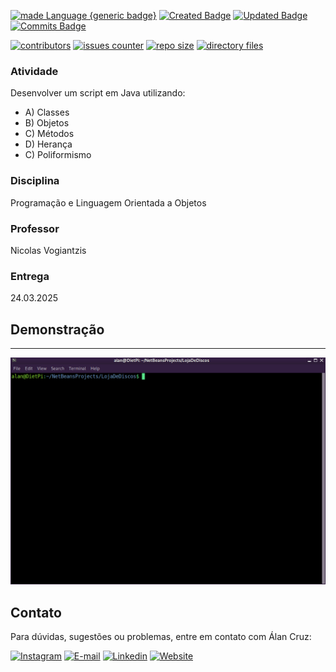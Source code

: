[![made Language {generic badge}](https://img.shields.io/badge/Made%20with-Java-8A2BE2)](https://github.com/alanmugiwara)
[![Created Badge](https://badges.pufler.dev/created/alanmugiwara/loja-de-discos-java?color=8A2BE2)](https://github.com/alanmugiwara)
[![Updated Badge](https://badges.pufler.dev/updated/alanmugiwara/loja-de-discos-java/?color=blueviolet)](https://github.com/alanmugiwara)
[![Commits Badge](https://img.shields.io/github/commit-activity/m/alanmugiwara/loja-de-discos-java?color=8A2BE2)](https://github.com/alanmugiwara)

[![contributors](https://img.shields.io/github/contributors/alanmugiwara/loja-de-discos-java?color=8A2BE2)](https://github.com/alanmugiwara)
[![issues counter](https://img.shields.io/github/issues/alanmugiwara/loja-de-discos-java?color=8A2BE2)](https://github.com/alanmugiwara)
[![repo size](https://img.shields.io/github/repo-size/alanmugiwara/loja-de-discos-java?color=8A2BE2)](https://github.com/alanmugiwara)
[![directory files](https://img.shields.io/github/directory-file-count/alanmugiwara/loja-de-discos-java?color=8A2BE2)](https://github.com/alanmugiwara)

### Atividade
Desenvolver um script em Java utilizando:
- A) Classes
- B) Objetos
- C) Métodos
- D) Herança
- C) Poliformismo

### Disciplina
Programação e Linguagem Orientada a Objetos

### Professor
Nicolas Vogiantzis

### Entrega
24.03.2025

## Demonstração
------------

![Demonstração](https://github.com/alanmugiwara/alanmugiwara.github.io/blob/main/img/loja-java-demo.gif?raw=true)

Contato
-------

Para dúvidas, sugestões ou problemas, entre em contato com Álan Cruz:

<a href="https://instagram.com/alancruz_tec" target="_blank"><img loading="lazy" src="https://img.shields.io/badge/-Instagram-%23E4405F?style=for-the-badge&logo=instagram&logoColor=white" alt="Instagram"></a>
<a href="mailto:contato@alancruz.tec.br"><img loading="lazy" src="https://img.shields.io/badge/E--Mail-D14836?style=for-the-badge&logo=gmail&logoColor=white" alt="E-mail"></a>
<a href="https://linkedin.com/in/alansilvadacruz" target="_blank"><img loading="lazy" src="https://img.shields.io/badge/-LinkedIn-%230077B5?style=for-the-badge&logo=linkedin&logoColor=white" alt="Linkedin"></a>
<a href="https://alancruz.tec.br" target="_blank"><img loading="lazy" src="https://img.shields.io/badge/-My%20Website-%230077B5?style=for-the-badge&logo=wordpress&logoColor=white" alt="Website"></a>

